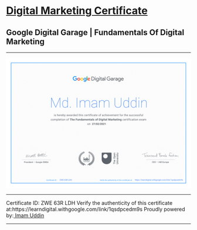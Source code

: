 <h1><a href="https://drive.google.com/file/d/18JuUjlX_nGCbVlbLYID4Dit6VDdKwdVJ/view?usp=sharing" target="_blank">Digital Marketing Certificate</a></h1>
<h2>Google Digital Garage | Fundamentals Of Digital Marketing </h2>
<hr>
<a href="https://imamuddinwp.github.io/iu/" target="_blank"> <img src="https://github.com/imamuddinwp/digitalmarketingcertificate/blob/main/google-digital-garage-certificate-imamuddinwp.png"></a>
<hr>
Certificate ID: ZWE 63R LDH
Verify the authenticity of this certificate at:https://learndigital.withgoogle.com/link/1qsdpcedm9s
Proudly powered by:<a href="https://imamuddinwp.github.io/iu/" target="_blank">  Imam Uddin</a>
<hr>
